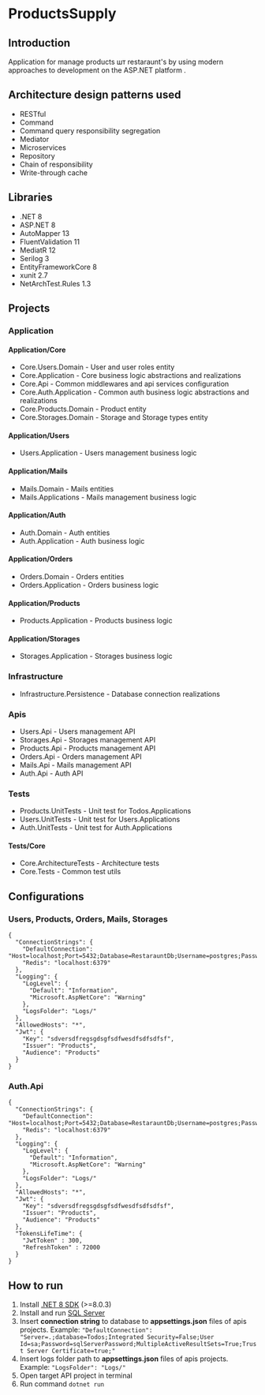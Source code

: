 # ProductsSupply

## Introduction

Application for manage products шт restaraunt's by using modern approaches to development on the ASP.NET platform .

## Architecture design patterns used

- RESTful
- Command
- Command query responsibility segregation
- Mediator
- Microservices
- Repository
- Chain of responsibility
- Write-through cache

## Libraries

- .NET 8 
- ASP.NET 8
- AutoMapper 13
- FluentValidation 11
- MediatR 12
- Serilog 3
- EntityFrameworkCore 8
- xunit 2.7
- NetArchTest.Rules 1.3

## Projects

### Application

#### Application/Core

- Core.Users.Domain - User and user roles entity
- Core.Application - Core business logic abstractions and realizations 
- Core.Api - Common middlewares and api services configuration
- Core.Auth.Application - Common auth business logic abstractions and realizations
- Core.Products.Domain - Product entity
- Core.Storages.Domain - Storage and Storage types entity

#### Application/Users

- Users.Application - Users management business logic

#### Application/Mails

- Mails.Domain - Mails entities
- Mails.Applications - Mails management business logic

#### Application/Auth

- Auth.Domain - Auth entities
- Auth.Application - Auth business logic

#### Application/Orders

- Orders.Domain - Orders entities
- Orders.Application - Orders business logic

#### Application/Products

- Products.Application - Products business logic

#### Application/Storages

- Storages.Application - Storages business logic

### Infrastructure

- Infrastructure.Persistence - Database connection realizations

### Apis

- Users.Api - Users management API
- Storages.Api - Storages management API
- Products.Api - Products management API
- Orders.Api - Orders management API
- Mails.Api - Mails management API
- Auth.Api - Auth API

### Tests

- Products.UnitTests - Unit test for Todos.Applications
- Users.UnitTests - Unit test for Users.Applications
- Auth.UnitTests  - Unit test for Auth.Applications

#### Tests/Core

- Core.ArchitectureTests - Architecture tests
- Core.Tests - Common test utils

##  Configurations

### Users, Products, Orders, Mails, Storages

```
{
  "ConnectionStrings": {
    "DefaultConnection": "Host=localhost;Port=5432;Database=RestarauntDb;Username=postgres;Password=789654",
    "Redis": "localhost:6379"
  },
  "Logging": {
    "LogLevel": {
      "Default": "Information",
      "Microsoft.AspNetCore": "Warning"
    },
    "LogsFolder": "Logs/"
  },
  "AllowedHosts": "*",
  "Jwt": {
    "Key": "sdversdfregsgdsgfsdfwesdfsdfsdfsf",
    "Issuer": "Products",
    "Audience": "Products"
  }
}
```

### Auth.Api

```
{
  "ConnectionStrings": {
    "DefaultConnection": "Host=localhost;Port=5432;Database=RestarauntDb;Username=postgres;Password=789654",
    "Redis": "localhost:6379"
  },
  "Logging": {
    "LogLevel": {
      "Default": "Information",
      "Microsoft.AspNetCore": "Warning"
    },
    "LogsFolder": "Logs/"
  },
  "AllowedHosts": "*",
  "Jwt": {
    "Key": "sdversdfregsgdsgfsdfwesdfsdfsdfsf",
    "Issuer": "Products",
    "Audience": "Products"
  },
  "TokensLifeTime": {
    "JwtToken" : 300,
    "RefreshToken" : 72000
  }
}
```

## How to run

1. Install [.NET 8 SDK](https://dotnet.microsoft.com/en-us/download/dotnet/8.0) (>=8.0.3)
2. Install and run [SQL Server](https://www.microsoft.com/en-us/sql-server/sql-server-downloads) 
3. Insert **connection string** to database to **appsettings.json** files of apis projects. Example: 
```"DefaultConnection": "Server=.;database=Todos;Integrated Security=False;User Id=sa;Password=sqlServerPassword;MultipleActiveResultSets=True;Trust Server Certificate=true;"```
4. Insert logs folder path to **appsettings.json** files of apis projects. Example: ```"LogsFolder": "Logs/"```
5. Open target API project in terminal
6. Run command ```dotnet run```





